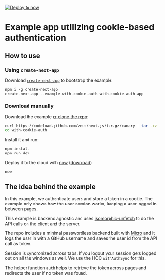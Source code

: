 [![Deploy to now](https://deploy.now.sh/static/button.svg)](https://deploy.now.sh/?repo=https://github.com/zeit/next.js/tree/master/examples/with-cookie-auth)
# Example app utilizing cookie-based authentication

## How to use

### Using `create-next-app`

Download [`create-next-app`](https://github.com/segmentio/create-next-app) to bootstrap the example:

```
npm i -g create-next-app
create-next-app --example with-cookie-auth with-cookie-auth-app
```

### Download manually

Download the example [or clone the repo](https://github.com/zeit/next.js):

```bash
curl https://codeload.github.com/zeit/next.js/tar.gz/canary | tar -xz --strip=2 next.js-canary/examples/with-cookie-auth
cd with-cookie-auth
```

Install it and run:

```bash
npm install
npm run dev
```

Deploy it to the cloud with [now](https://zeit.co/now) ([download](https://zeit.co/download))

```bash
now
```

## The idea behind the example

In this example, we authenticate users and store a token in a cookie. The example only shows how the user session works, keeping a user logged in between pages.

This example is backend agnostic and uses [isomorphic-unfetch](https://www.npmjs.com/package/isomorphic-unfetch) to do the API calls on the client and the server.

The repo includes a minimal passwordless backend built with [Micro](https://www.npmjs.com/package/micro) and it logs the user in with a GitHub username and saves the user id from the API call as token. 

Session is syncronized across tabs. If you logout your session gets logged out on all the windows as well. We use the HOC `withAuthSync` for this.

The helper function `auth` helps to retrieve the token across pages and redirects the user if no token was found.
